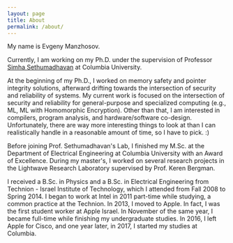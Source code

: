 ```yaml
---
layout: page
title: About
permalink: /about/
---
```


My name is Evgeny Manzhosov. 

Currently, I am working on my Ph.D. under the supervision of Professor [Simha
Sethumadhavan](http://www.cs.columbia.edu/~simha/) at Columbia University. 

At the beginning of my Ph.D., I worked on memory safety and pointer integrity
solutions, afterward drifting towards the intersection of security and
reliability of systems. My current work is focused on the intersection of
security and reliability for general-purpose and specialized computing (e.g.,
ML, ML with Homomorphic Encryption). Other than that, I am interested in
compilers, program analysis, and hardware/software co-design. Unfortunately,
there are way more interesting things to look at than I can realistically handle
in a reasonable amount of time, so I have to pick. :)

Before joining Prof. Sethumadhavan's Lab, I finished my M.Sc. at the Department
of Electrical Engineering at Columbia University with an Award of Excellence.
During my master's, I worked on several research projects in the Lightwave
Research Laboratory supervised by Prof. Keren Bergman.

I received a B.Sc. in Physics and a B.Sc. in Electrical Engineering from
Technion - Israel Institute of Technology, which  I attended from Fall 2008 to
Spring 2014. I began to work at Intel in 2011 part-time while studying, a common
practice at the Technion. In 2013, I moved to Apple. In fact, I was the first
student worker at Apple Israel. In November of the same year, I became full-time
while finishing my undergraduate studies. In 2016, I left Apple for Cisco, and
one year later, in 2017, I started my studies at Columbia. 